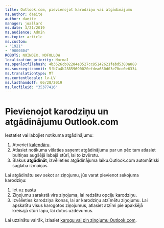 ```yaml
---
title: Outlook.com, pievienojot karodziņu vai atgādinājumu
ms.author: daeite
author: daeite
manager: joallard
ms.date: 3/21/2019
ms.audience: Admin
ms.topic: article
ms.custom:
- "1921"
- "9000304"
ROBOTS: NOINDEX, NOFOLLOW
localization_priority: Normal
ms.openlocfilehash: 4b3626cb02284e3527cc85142621febd5380a888
ms.sourcegitcommit: 5fb7a4b28859690020efdea630d03e70cc0e6334
ms.translationtype: MT
ms.contentlocale: lv-LV
ms.lasthandoff: 06/28/2019
ms.locfileid: "35377416"
---
```

# <a name="adding-flags-and-reminders-in-outlookcom"></a>Pievienojot karodziņu un atgādinājumu Outlook.com

Iestatiet vai labojiet notikuma atgādinājumu:

1. Atveriet [kalendāru](https://outlook.live.com/calendar/).
1. Atlasiet notikuma vēlaties saņemt atgādinājumu par un pēc tam atlasiet bultiņas augšējā labajā stūrī, lai to izvērstu.
1. Blakus **atgādināt**, izvēlieties atgādinājuma laiku.Outlook.com automātiski saglabā izmaiņas.

Lai atgādinātu sev sekot ar ziņojumu, jūs varat pievienot sekojuma karodziņu:

1. Iet uz [pasta](https://outlook.live.com/mail/)
1. Ziņojumu sarakstā virs ziņojuma, lai redzētu opciju karodziņu.
1. Izvēlieties karodziņa ikonas, lai ar karodziņu atzīmētu ziņojumu. Lai apskatītu visus karogotos ziņojumus, atlasiet atzīmi pie apakšējā kreisajā stūrī lapu, lai dotos uzdevumus.
 
Lai uzzinātu vairāk, izlasiet [karogu vai pin ziņojumu Outlook.com](https://support.office.com/article/8e911e69-30d6-4cc8-8c71-a1163560618a).

